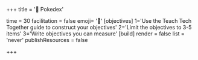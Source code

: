 +++
title = '📇 Pokedex'

time = 30
facilitation = false
emoji= '🧩'
[objectives]
    1='Use the Teach Tech Together guide to construct your objectives'
    2='Limit the objectives to 3-5 items'
    3='Write objectives you can measure'
[build]
  render = false
  list = 'never'
  publishResources = false

+++

